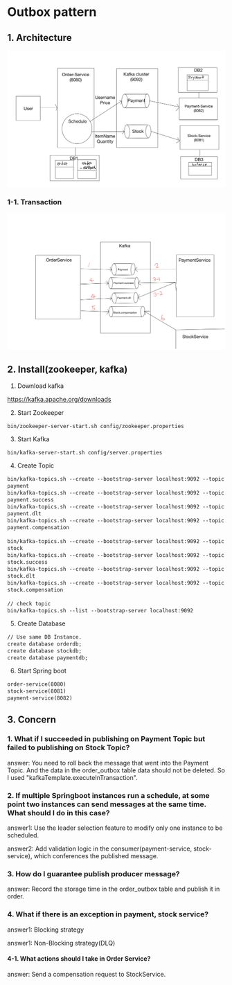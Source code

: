 # Outbox pattern

## 1. Architecture

![](image/transaction-outbox.jpg)

### 1-1. Transaction

![](image/trasaction-compensation.jpg)

## 2. Install(zookeeper, kafka)

1. Download kafka

https://kafka.apache.org/downloads

2. Start Zookeeper
```
bin/zookeeper-server-start.sh config/zookeeper.properties
```

3. Start Kafka
```
bin/kafka-server-start.sh config/server.properties
``` 

4. Create Topic
```
bin/kafka-topics.sh --create --bootstrap-server localhost:9092 --topic payment
bin/kafka-topics.sh --create --bootstrap-server localhost:9092 --topic payment.success
bin/kafka-topics.sh --create --bootstrap-server localhost:9092 --topic payment.dlt
bin/kafka-topics.sh --create --bootstrap-server localhost:9092 --topic payment.compensation

bin/kafka-topics.sh --create --bootstrap-server localhost:9092 --topic stock
bin/kafka-topics.sh --create --bootstrap-server localhost:9092 --topic stock.success
bin/kafka-topics.sh --create --bootstrap-server localhost:9092 --topic stock.dlt
bin/kafka-topics.sh --create --bootstrap-server localhost:9092 --topic stock.compensation

// check topic
bin/kafka-topics.sh --list --bootstrap-server localhost:9092
```

5. Create Database

```
// Use same DB Instance.
create database orderdb;
create database stockdb;
create database paymentdb;
```

6. Start Spring boot
```
order-service(8080)
stock-service(8081)
payment-service(8082)
```

## 3. Concern

### 1. What if I succeeded in publishing on Payment Topic but failed to publishing on Stock Topic?

answer: You need to roll back the message that went into the Payment Topic. And the data in the order_outbox table data should not be deleted. So I used "kafkaTemplate.executeInTransaction".

### 2. If multiple Springboot instances run a schedule, at some point two instances can send messages at the same time. What should I do in this case?

answer1: Use the leader selection feature to modify only one instance to be scheduled.

answer2: Add validation logic in the consumer(payment-service, stock-service), which conferences the published message.

### 3. How do I guarantee publish producer message?

answer: Record the storage time in the order_outbox table and publish it in order.

### 4. What if there is an exception in payment, stock service?

answer1: Blocking strategy

answer1: Non-Blocking strategy(DLQ)

#### 4-1. What actions should I take in Order Service?

answer: Send a compensation request to StockService.

